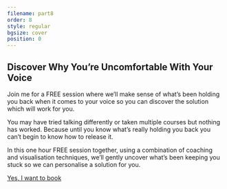 ```yaml
---
filename: part8
order: 8
style: regular
bgsize: cover
position: 0
---
```

## Discover Why You’re Uncomfortable With Your Voice

Join me for a FREE session where we’ll make sense of what’s been holding you back when it comes to your voice so you can discover the solution which will work for you.

You may have tried talking differently or taken multiple courses but nothing has worked. Because until you know what’s really holding you back you can’t begin to know how to release it.

In this one hour FREE session together, using a combination of coaching and visualisation techniques, we’ll gently uncover what’s been keeping you stuck so we can personalise a solution for you.

<a class="cta" href="https://calendly.com/rachelgoth/sessionpackage">Yes, I want to book</a>